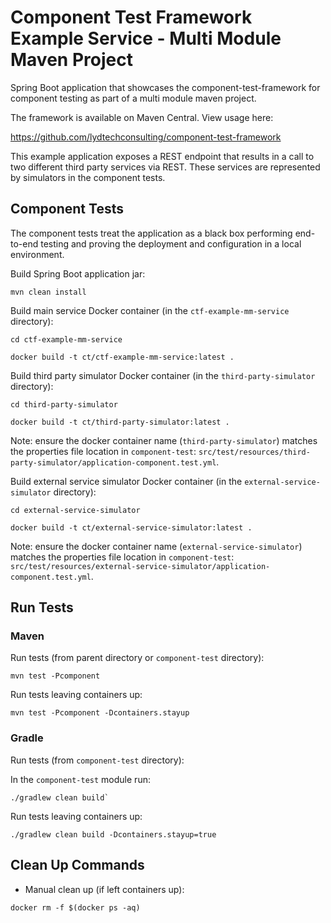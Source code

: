 # Component Test Framework Example Service - Multi Module Maven Project

Spring Boot application that showcases the component-test-framework for component testing as part of a multi module maven project.

The framework is available on Maven Central.  View usage here:

https://github.com/lydtechconsulting/component-test-framework

This example application exposes a REST endpoint that results in a call to two different third party services via REST.  These services are represented by simulators in the component tests.

## Component Tests

The component tests treat the application as a black box performing end-to-end testing and proving the deployment and configuration in a local environment.

Build Spring Boot application jar:
```
mvn clean install
```

Build main service Docker container (in the `ctf-example-mm-service` directory):
```
cd ctf-example-mm-service

docker build -t ct/ctf-example-mm-service:latest .
```

Build third party simulator Docker container (in the `third-party-simulator` directory):
```
cd third-party-simulator

docker build -t ct/third-party-simulator:latest .
```
Note: ensure the docker container name (`third-party-simulator`) matches the properties file location in `component-test`: `src/test/resources/third-party-simulator/application-component.test.yml`.

Build external service simulator Docker container (in the `external-service-simulator` directory):
```
cd external-service-simulator

docker build -t ct/external-service-simulator:latest .
```
Note: ensure the docker container name (`external-service-simulator`) matches the properties file location in `component-test`: `src/test/resources/external-service-simulator/application-component.test.yml`.

## Run Tests 

### Maven

Run tests (from parent directory or `component-test` directory):
```
mvn test -Pcomponent
```

Run tests leaving containers up:
```
mvn test -Pcomponent -Dcontainers.stayup
```

### Gradle

Run tests (from `component-test` directory):

In the `component-test` module run:
```
./gradlew clean build`
```

Run tests leaving containers up:
```
./gradlew clean build -Dcontainers.stayup=true
```

## Clean Up Commands

- Manual clean up (if left containers up):
```
docker rm -f $(docker ps -aq)
```
